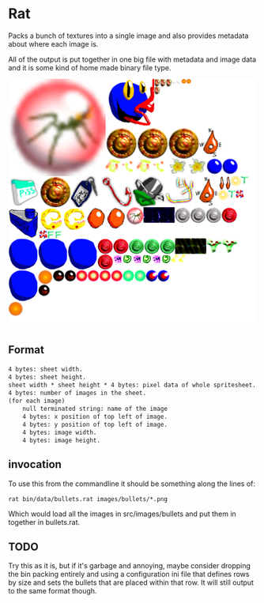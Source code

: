 # Rat
Packs a bunch of textures into a single image and also provides metadata about where each image is.

All of the output is put together in one big file with metadata and image data and it is some kind of home made binary
file type.

![bin packed texture atlas](example.png?raw=true)


## Format
```
4 bytes: sheet width.
4 bytes: sheet height.
sheet width * sheet height * 4 bytes: pixel data of whole spritesheet.
4 bytes: number of images in the sheet.
(for each image)
    null terminated string: name of the image
    4 bytes: x position of top left of image.
    4 bytes: y position of top left of image.
    4 bytes: image width.
    4 bytes: image height.
```

## invocation
To use this from the commandline it should be something along the lines of:
```
rat bin/data/bullets.rat images/bullets/*.png
```
Which would load all the images in src/images/bullets and put them in together in bullets.rat.


## TODO
Try this as it is, but if it's garbage and annoying, maybe consider dropping the bin packing entirely and using a
configuration ini file that defines rows by size and sets the bullets that are placed within that row. It will still
output to the same format though.
